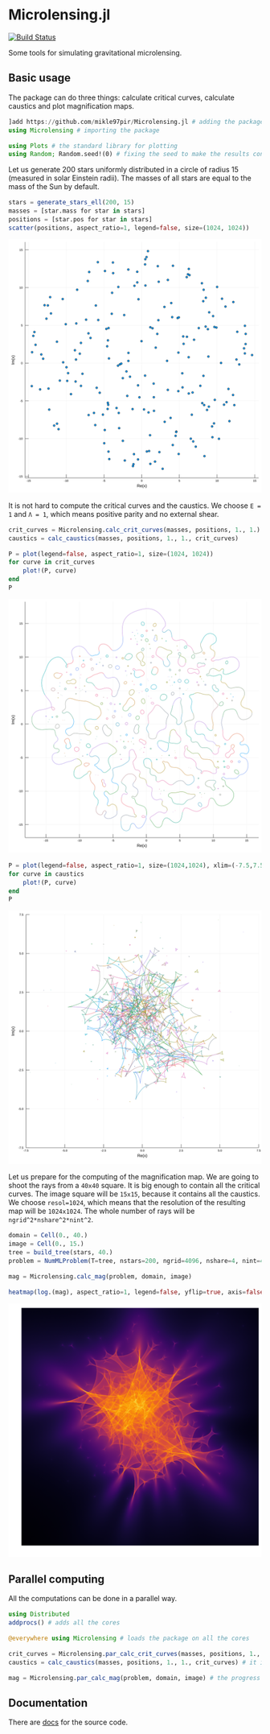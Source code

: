 
# Microlensing.jl
[![Build Status](https://travis-ci.com/mikle97pir/Microlensing.jl.svg?branch=master)](https://travis-ci.com/mikle97pir/Microlensing.jl)

Some tools for simulating gravitational microlensing.

## Basic usage
The package can do three things: calculate critical curves, calculate caustics and plot magnification maps.


```julia
]add https://github.com/mikle97pir/Microlensing.jl # adding the package
using Microlensing # importing the package
```


```julia
using Plots # the standard library for plotting
using Random; Random.seed!(0) # fixing the seed to make the results consistent
```

Let us generate 200 stars uniformly distributed in a circle of radius 15 (measured in solar Einstein radii). The masses of all stars are equal to the mass of the Sun by default.


```julia
stars = generate_stars_ell(200, 15)
masses = [star.mass for star in stars]
positions = [star.pos for star in stars]
scatter(positions, aspect_ratio=1, legend=false, size=(1024, 1024))
```




![svg](img/stars.svg)



It is not hard to compute the critical curves and the caustics. We choose `E = 1` and `Λ = 1`, which means positive parity and no external shear.


```julia
crit_curves = Microlensing.calc_crit_curves(masses, positions, 1., 1.)
caustics = calc_caustics(masses, positions, 1., 1., crit_curves)
```


```julia
P = plot(legend=false, aspect_ratio=1, size=(1024, 1024))
for curve in crit_curves
    plot!(P, curve)
end
P
```




![svg](img/crit-curves.svg)




```julia
P = plot(legend=false, aspect_ratio=1, size=(1024,1024), xlim=(-7.5,7.5), ylim=(-7.5,7.5))
for curve in caustics
    plot!(P, curve)
end
P
```




![svg](img/caustics.svg)



Let us prepare for the computing of the magnification map. We are going to shoot the rays from a `40x40` square. It is big enough to contain all the critical curves. The image square will be `15x15`, because it contains all the caustics. We choose `resol=1024`, which means that the resolution of the resulting map will be `1024x1024`. The whole number of rays will be `ngrid^2*nshare^2*nint^2`.


```julia
domain = Cell(0., 40.)
image = Cell(0., 15.)
tree = build_tree(stars, 40.)
problem = NumMLProblem(T=tree, nstars=200, ngrid=4096, nshare=4, nint=4, resol=1024, E=1., Λ=1.)
```


```julia
mag = Microlensing.calc_mag(problem, domain, image)
```


```julia
heatmap(log.(mag), aspect_ratio=1, legend=false, yflip=true, axis=false, grid=false, size=(1024, 1024))
```




![svg](img/mag-map.svg)



## Parallel computing
All the computations can be done in a parallel way.


```julia
using Distributed
addprocs() # adds all the cores
```


```julia
@everywhere using Microlensing # loads the package on all the cores
```


```julia
crit_curves = Microlensing.par_calc_crit_curves(masses, positions, 1., 1.)
caustics = calc_caustics(masses, positions, 1., 1., crit_curves) # it is fast enough on a single core
```


```julia
mag = Microlensing.par_calc_mag(problem, domain, image) # the progress bar does not work yet
```

## Documentation

There are [docs](https://mikle97pir.github.io/Microlensing.jl/dev) for the source code.
